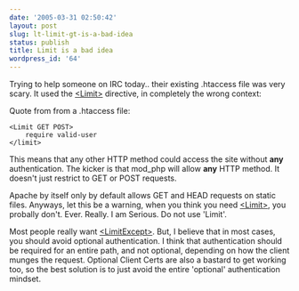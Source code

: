 ```yaml
---
date: '2005-03-31 02:50:42'
layout: post
slug: lt-limit-gt-is-a-bad-idea
status: publish
title: Limit is a bad idea
wordpress_id: '64'
---
```


Trying to help someone on IRC today.. their existing .htaccess file was very scary.  It used the [&lt;Limit&gt;](http://httpd.apache.org/docs-2.1/mod/core.html#limit) directive, in completely the wrong context:


Quote from from a .htaccess file:



    
    
    <Limit GET POST>
        require valid-user
    </limit>
    





This means that any other HTTP method could access the site without **any** authentication.  The kicker is that mod_php will allow **any** HTTP method.  It doesn't just restrict to GET or POST requests.   
  

Apache by itself only by default allows GET and HEAD requests on static files.  Anyways, let this be a warning, when you think you need [&lt;Limit&gt;](http://httpd.apache.org/docs-2.1/mod/core.html#limit), you probally don't.  Ever. Really. I am Serious. Do not use 'Limit'.  
  


Most people really want [&lt;LimitExcept&gt;](http://httpd.apache.org/docs-2.1/mod/core.html#limitexcept). But, I believe that in most cases, you should avoid optional authentication.  I think that authentication should be required for an entire path, and not optional, depending on how the client munges the request.  Optional Client Certs are also a bastard to get working too, so the best solution is to just avoid the entire 'optional' authentication mindset.
